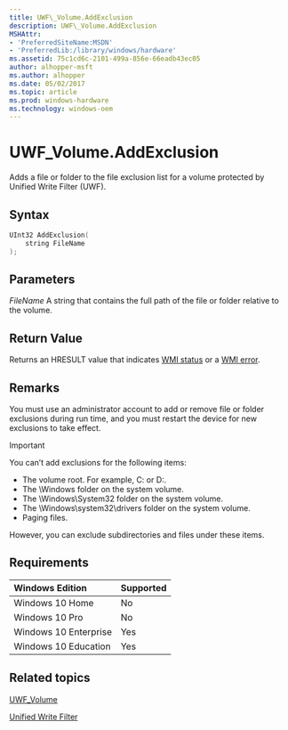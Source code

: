 ```yaml
---
title: UWF\_Volume.AddExclusion
description: UWF\_Volume.AddExclusion
MSHAttr:
- 'PreferredSiteName:MSDN'
- 'PreferredLib:/library/windows/hardware'
ms.assetid: 75c1cd6c-2101-499a-856e-66eadb43ec05
author: alhopper-msft
ms.author: alhopper
ms.date: 05/02/2017
ms.topic: article
ms.prod: windows-hardware
ms.technology: windows-oem
---
```

# UWF\_Volume.AddExclusion

Adds a file or folder to the file exclusion list for a volume protected by Unified Write Filter (UWF).

## Syntax

```powershell
UInt32 AddExclusion(
    string FileName
);
```

## Parameters

<a href="" id="filename"></a>*FileName*
A string that contains the full path of the file or folder relative to the volume.

## Return Value

Returns an HRESULT value that indicates [WMI status](http://go.microsoft.com/fwlink/p/?LinkID=208318) or a [WMI error](http://go.microsoft.com/fwlink/p/?LinkID=208317).

## Remarks

You must use an administrator account to add or remove file or folder exclusions during run time, and you must restart the device for new exclusions to take effect.

> [!Important]
> You can’t add exclusions for the following items:
>
> * The volume root. For example, C: or D:.
> * The \\Windows folder on the system volume.
> * The \\Windows\\System32 folder on the system volume.
> * The \\Windows\\system32\\drivers folder on the system volume.
> * Paging files.

However, you can exclude subdirectories and files under these items.

## Requirements

| Windows Edition       | Supported |
|:----------------------|:----------|
| Windows 10 Home       | No        |
| Windows 10 Pro        | No        |
| Windows 10 Enterprise | Yes       |
| Windows 10 Education  | Yes       |

## Related topics

[UWF\_Volume](uwf-volume.md)

[Unified Write Filter](unified-write-filter.md)

 

 







